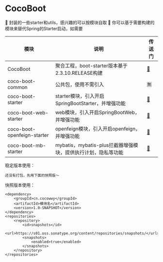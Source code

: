 # CocoBoot
🍓 封装的一些starter和utils，感兴趣的可以按模块自取
🍓 你可以基于需要构建的模块来替代Spring的Starter启动，如需要

| 模块                          | 说明                                    | 传送门                                                                               |
|-----------------------------|---------------------------------------|-----------------------------------------------------------------------------------|
| CocoBoot                    | 聚合工程，boot-starter版本基于2.3.10.RELEASE构建 | [🚪](https://github.com/Cocowwy/CocoBoot)                                         |
| coco-boot-common            | 公共包，使用不需引入                            | 🈚️                                                                               |
| coco-boot-starter           | starter模块，引入开启SpringBootStarter，并增强功能 | [🚪](https://github.com/Cocowwy/CocoBoot/tree/master/coco-boot-starter)           |
| coco-boot-web-starter       | web模块，引入开启SpringBootWeb，并增强功能         | [🚪](https://github.com/Cocowwy/CocoBoot/tree/master/coco-boot-web-starter)       |
| coco-boot-openfeign-starter | openfeign模块，引入开启openfeign，并增强功能       | [🚪](https://github.com/Cocowwy/CocoBoot/tree/master/coco-boot-openfeign-starter) |
| coco-boot-mb-starter | mybatis，mybatis-plus拦截器增强模块，提供执行计划，隐私等功能       | [🚪](https://github.com/Cocowwy/CocoBoot/tree/master/coco-boot-mb-starter) |

稳定版本使用：
```maven
还没有打包，先用下面的快照版～
```

快照版本使用：
```maven
<dependency>
    <groupId>cn.cocowwy</groupId>
    <artifactId>模块名</artifactId>
    <version>1.0-SNAPSHOT</version>
</dependency>
<repositories>
    <repository>
        <id>snapshots</id>
        <url>https://s01.oss.sonatype.org/content/repositories/snapshots/</url>
        <snapshots>
            <enabled>true</enabled>
        </snapshots>
    </repository>
</repositories>
```
